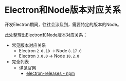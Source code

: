# Electron和Node版本对应关系

开发Electron期间，往往会涉及到，需要特定的版本的Node。

此处整理出Electron和Node版本对应关系：

* 常见版本对应关系
  * Electron `2.0.18` -> Node `8.17.0`
  * Electron `3.0.0` -> Node `10.2.0`
* 完全列表
  * 详见官网
    * [electron-releases - npm](https://www.npmjs.com/package/electron-releases)
